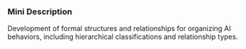 ### Mini Description

Development of formal structures and relationships for organizing AI behaviors, including hierarchical classifications and relationship types.
